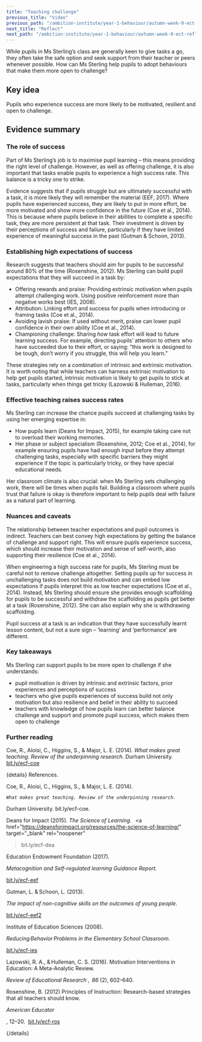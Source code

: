 ```yaml
---
title: "Teaching challenge"
previous_title: "Video"
previous_path: "/ambition-institute/year-1-behaviour/autumn-week-9-ect-video"
next_title: "Reflect"
next_path: "/ambition-institute/year-1-behaviour/autumn-week-9-ect-reflect"
---
```


While pupils in Ms Sterling’s class are generally keen to give tasks a go, they often take the safe option and seek support from their teacher or peers whenever possible. How can Ms Sterling help pupils to adopt behaviours that make them more open to challenge?

## Key idea

Pupils who experience success are more likely to be motivated, resilient and open to challenge.

## Evidence summary

### The role of success

Part of Ms Sterling’s job is to maximise pupil learning – this means providing the right level of challenge. However, as well as offering challenge, it is also important that tasks enable pupils to experience a high success rate. This balance is a tricky one to strike.

Evidence suggests that if pupils struggle but are ultimately successful with a task, it is more likely they will remember the material (EEF, 2017). Where pupils have experienced success, they are likely to put in more effort, be more motivated and show more confidence in the future (Coe et al., 2014). This is because where pupils believe in their abilities to complete a specific task, they are more persistent at that task. Their investment is driven by their perceptions of success and failure, particularly if they have limited experience of meaningful success in the past (Gutman & Schoon, 2013).

### Establishing high expectations of success

Research suggests that teachers should aim for pupils to be successful around 80% of the time (Rosenshine, 2012). Ms Sterling can build pupil expectations that they will succeed in a task by:

- Offering rewards and praise: Providing extrinsic motivation when pupils attempt challenging work. Using positive reinforcement more than negative works best (IES, 2008).
- Attribution: Linking effort and success for pupils when introducing or framing tasks (Coe et al., 2014).
- Avoiding lavish praise: If used without merit, praise can lower pupil confidence in their own ability (Coe et al., 2014).
- Championing challenge: Sharing _how_ task effort will lead to future learning success. For example, directing pupils’ attention to others who have succeeded due to their effort, or saying: “this work is designed to be tough, don’t worry if you struggle, this will help you learn.”

These strategies rely on a combination of intrinsic and extrinsic motivation. It is worth noting that while teachers can harness extrinsic motivation to help get pupils started, intrinsic motivation is likely to get pupils to stick at tasks, particularly when things get tricky (Lazowski & Hulleman, 2016).

### Effective teaching raises success rates

Ms Sterling can increase the chance pupils succeed at challenging tasks by using her emerging expertise in:

- How pupils learn (Deans for Impact, 2015), for example taking care not to overload their working memories.
- Her phase or subject specialism (Rosenshine, 2012; Coe et al., 2014), for example ensuring pupils have had enough input before they attempt challenging tasks, especially with specific barriers they might experience if the topic is particularly tricky, or they have special educational needs.

Her classroom climate is also crucial: when Ms Sterling sets challenging work, there will be times when pupils fail. Building a classroom where pupils trust that failure is okay is therefore important to help pupils deal with failure as a natural part of learning.

### Nuances and caveats

The relationship between teacher expectations and pupil outcomes is indirect. Teachers can best convey high expectations by getting the balance of challenge and support right. This will ensure pupils experience success, which should increase their motivation and sense of self-worth, also supporting their resilience (Coe et al., 2014).

When engineering a high success rate for pupils, Ms Sterling must be careful not to remove challenge altogether. Setting pupils up for success in unchallenging tasks does not build motivation and can embed low expectations if pupils interpret this as low teacher expectations (Coe et al., 2014). Instead, Ms Sterling should ensure she provides enough scaffolding for pupils to be successful and withdraw the scaffolding as pupils get better at a task (Rosenshine, 2012). She can also explain why she is withdrawing scaffolding.

Pupil success at a task is an indication that they have successfully learnt lesson content, but not a sure sign – ‘learning’ and ‘performance’ are different.

### Key takeaways

Ms Sterling can support pupils to be more open to challenge if she
understands:

- pupil motivation is driven by intrinsic and extrinsic factors, prior experiences and perceptions of success
- teachers who give pupils experiences of success build not only motivation but also resilience and belief in their ability to succeed
- teachers with knowledge of how pupils learn can better balance challenge and support and promote pupil success, which makes them open to challenge

### Further reading

Coe, R., Aloisi, C., Higgins, S., & Major, L. E. (2014). _What makes great teaching. Review of the underpinning research_. Durham University. [bit.ly/ecf-coe](http://bit.ly/ecf-coe)

{details}
References.


  Coe, R., Aloisi, C., Higgins, S., &amp; Major, L. E. (2014).

<i>
  
    What makes great teaching. Review of the underpinning research.
  
</i>
Durham University. bit.ly/ecf-coe.

Deans for Impact (2015).
<i>
The Science of Learning.
</i>
 
<a
href="https://deansforimpact.org/resources/the-science-of-learning/"
target="\_blank"
rel="noopener"

> bit.ly/ecf-dea
> </a>

Education Endowment Foundation (2017). 
<i>

Metacognition and Self-regulated learning Guidance Report.

</i>

<a href="http://bit.ly/ecf-eef" target="_blank" rel="noopener">
bit.ly/ecf-eef
</a>


Gutman, L. &amp; Schoon, L. (2013). 
<i>

The impact of non-cognitive skills on the outcomes of young people.

</i>

<a href="http://bit.ly/ecf-eef2" target="_blank" rel="noopener">
bit.ly/ecf-eef2
</a>


Institute of Education Sciences (2008).
<i>

Reducing Behavior Problems in the Elementary School Classroom.

</i>


<a href="http://bit.ly/ecf-ies" target="_blank" rel="noopener">
bit.ly/ecf-ies
</a>



  Lazowski, R. A., &amp; Hulleman, C. S. (2016). Motivation Interventions in
  Education: A Meta-Analytic Review. 

<i>
  Review of Educational Research
</i>
, 
<i>
  86
</i>
(2), 602–640.


  Rosenshine, B. (2012) Principles of Instruction: Research-based strategies
  that all teachers should know. 

<i>
  American Educator
</i>

  , 12–20. 
  <a href="http://bit.ly/ecf-ros" target="_blank" rel="noopener">
    bit.ly/ecf-ros
  </a>

 {/details}
